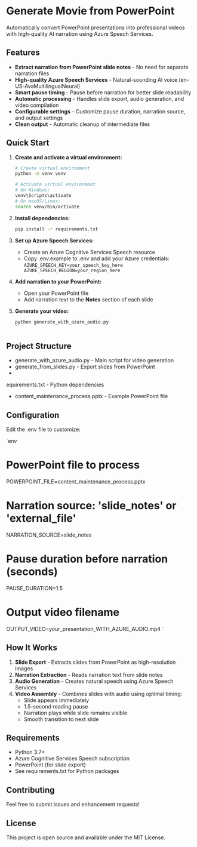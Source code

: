 ﻿# Generate Movie from PowerPoint

Automatically convert PowerPoint presentations into professional videos with high-quality AI narration using Azure Speech Services.

##  Features

- **Extract narration from PowerPoint slide notes** - No need for separate narration files
- **High-quality Azure Speech Services** - Natural-sounding AI voice (en-US-AvaMultilingualNeural)
- **Smart pause timing** - Pause before narration for better slide readability
- **Automatic processing** - Handles slide export, audio generation, and video compilation
- **Configurable settings** - Customize pause duration, narration source, and output settings
- **Clean output** - Automatic cleanup of intermediate files

##  Quick Start

1. **Create and activate a virtual environment:**
   ```bash
   # Create virtual environment
   python -m venv venv
   
   # Activate virtual environment
   # On Windows:
   venv\Scripts\activate
   # On macOS/Linux:
   source venv/bin/activate
   ```

1. **Install dependencies:**
   ```bash
   pip install -r requirements.txt
   ```

1. **Set up Azure Speech Services:**
   - Create an Azure Cognitive Services Speech resource
   - Copy .env.example to .env and add your Azure credentials:
   `
   AZURE_SPEECH_KEY=your_speech_key_here
   AZURE_SPEECH_REGION=your_region_here
   `

1. **Add narration to your PowerPoint:**
   - Open your PowerPoint file
   - Add narration text to the **Notes** section of each slide

1. **Generate your video:**
   ```bash
   python generate_with_azure_audio.py
   `

##  Project Structure

- generate_with_azure_audio.py - Main script for video generation
- generate_from_slides.py - Export slides from PowerPoint
- 
equirements.txt - Python dependencies
- content_maintenance_process.pptx - Example PowerPoint file

##  Configuration

Edit the .env file to customize:

`env
# PowerPoint file to process
POWERPOINT_FILE=content_maintenance_process.pptx

# Narration source: 'slide_notes' or 'external_file'
NARRATION_SOURCE=slide_notes

# Pause duration before narration (seconds)
PAUSE_DURATION=1.5

# Output video filename
OUTPUT_VIDEO=your_presentation_WITH_AZURE_AUDIO.mp4
`

##  How It Works

1. **Slide Export** - Extracts slides from PowerPoint as high-resolution images
2. **Narration Extraction** - Reads narration text from slide notes
3. **Audio Generation** - Creates natural speech using Azure Speech Services
4. **Video Assembly** - Combines slides with audio using optimal timing:
   - Slide appears immediately
   - 1.5-second reading pause
   - Narration plays while slide remains visible
   - Smooth transition to next slide

##  Requirements

- Python 3.7+
- Azure Cognitive Services Speech subscription
- PowerPoint (for slide export)
- See requirements.txt for Python packages

##  Contributing

Feel free to submit issues and enhancement requests!

##  License

This project is open source and available under the MIT License.
